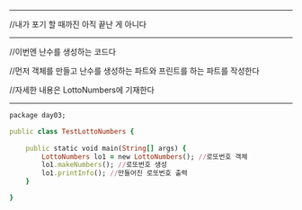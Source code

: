 ***
//내가 포기 할 때까진 아직 끝난 게 아니다
***


//이번엔 난수를 생성하는 코드다

//먼저 객체를 만들고 난수를 생성하는 파트와 프린트를 하는 파트를 작성한다

//자세한 내용은 LottoNumbers에 기재한다

***
```ruby
package day03;

public class TestLottoNumbers {
	
	public static void main(String[] args) {
		LottoNumbers lo1 = new LottoNumbers(); //로또번호 객체
		lo1.makeNumbers(); //로또번호 생성
		lo1.printInfo(); //만들어진 로또번호 출력
	}

}
```
